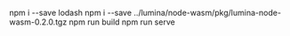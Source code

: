 npm i --save lodash
npm i --save ../lumina/node-wasm/pkg/lumina-node-wasm-0.2.0.tgz
npm run build
npm run serve

